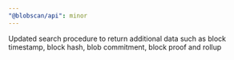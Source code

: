 ```yaml
---
"@blobscan/api": minor
---
```


Updated search procedure to return additional data such as block timestamp, block hash, blob commitment, block proof and rollup
